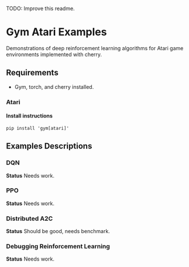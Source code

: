 
TODO: Improve this readme.

# Gym Atari Examples

Demonstrations of deep reinforcement learning algorithms for Atari game environments implemented with cherry.

## Requirements

* Gym, torch, and cherry installed.

### Atari

#### Install instructions

```
pip install 'gym[atari]'
```

## Examples Descriptions

### DQN

**Status** Needs work.

### PPO

**Status** Needs work.

### Distributed A2C

**Status** Should be good, needs benchmark.

### Debugging Reinforcement Learning

**Status** Needs work.

